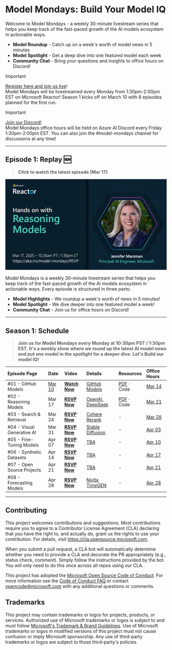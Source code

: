 
# Model Mondays: Build Your Model IQ

Welcome to Model Mondays - a weekly 30-minute livestream series that helps you keep track of the fast-paced growth of the AI models ecosystem in actionable ways.

- **Model Roundup** - Catch up on a week's worth of model news in 5 minutes
- **Model Spotlight** - Get a deep dive into one featured model each week
- **Community Chat** - Bring your questions and insights to office hours on Discord!

> [!IMPORTANT]  
> [Register here and join us live](https://aka.ms/model-mondays/RSVP)! <br/>
> Model Mondays will be livestreamed every Monday from 1:30pm-2:00pm EST on Microsoft Reactor! Season 1 kicks off on March 10 with 8 episodes planned for the first run. 

> [!IMPORTANT]  
> [Join our Discord!](https://aka.ms/model-mondays/discord) <br/>
> Model Mondays office hours will be held on Azure AI Discord every Friday 1:30pm-2:00pm EST. You can also join the #model-mondays channel for discussions at any time!


---

## Episode 1: Replay 🆕

> **Click to watch the latest episode (Mar 17)**

[![Banner](./docs/season-01/img/S1E2-spotlight.png)](https://youtu.be/nTqr4pzxF-k?list=PLmsFUfdnGr3wzz6a4E-Szksg92JPng-AL)

Model Mondays is a weekly 30-minute livestream series that helps you keep track of the fast-paced growth of the AI models ecosystem in actionable ways. Every episode is structured in three parts:

- **Model Highlights** - We roundup a week's worth of news in 5 minutes!
- **Model Spotlight** - We dive deeper into one featured model a week!
- **Community Chat** - Join us for office hours on Discord!


---

## Season 1: Schedule

> **Join us for Model Mondays every Monday at 10:30pm PST / 1:30pm EST. It's a weekly show where we round up the latest AI model news and put one model in the spotlight for a deeper dive. Let's Build our model IQ!**


| Episode Page | Date | Video | Details | Resources | Office Hours |
|:---|:---|:---|:---|:---|:---|
| #01 - GitHub Models | [Mar 10](https://developer.microsoft.com/en-us/reactor/events/25265/) | [**Watch Now**](https://youtu.be/dohvGc7eyqU)| [GitHub Models](./docs/season-01/ep-01.md) | [PDF](https://speakerdeck.com/nitya/model-mondays-s1-e1-mar-10-2025) · Code | [Mar 14](https://aka.ms/model-mondays/chat) |
| #02 - Reasoning Models| Mar 17 | [**RSVP Now**](https://developer.microsoft.com/en-us/reactor/events/25266/) | [OpenAI, DeepSeek](./docs/season-01/ep-02.md)| [PDF](https://speakerdeck.com/nitya/model-mondays-s1-e2-hands-on-with-reasoning-models) · Code | [Mar 21](https://aka.ms/model-mondays/chat) |
| #03 - Search & Retrieval | Mar 24 |  [**RSVP Now**](https://developer.microsoft.com/en-us/reactor/events/25354/) |[Cohere Rerank](./docs/season-01/ep-03.md) | - | [Mar 28](https://aka.ms/model-mondays/chat) |
| #04 - Visual Generative AI | Mar 31 |[**RSVP Now**](https://developer.microsoft.com/en-us/reactor/events/25355/) |[Stable Diffusion](./docs/season-01/ep-04.md) |  - | [Apr 03](https://aka.ms/model-mondays/chat) |
| #05 - Fine-Tuning Models | Apr 07 |[**RSVP Now**](https://developer.microsoft.com/en-us/reactor/events/25356/)  |[TBA](./docs/season-01/ep-05.md) | - |  [Apr 10](https://aka.ms/model-mondays/chat) |
| #06 - Synthetic Datasets | Apr 14 |[**RSVP Now**](https://developer.microsoft.com/en-us/reactor/events/25357/)  |[TBA](./docs/season-01/ep-06.md) | - | [Apr 17](https://aka.ms/model-mondays/chat) |
| #07 - Open Source Projects | Apr 21 |[**RSVP Now**](https://developer.microsoft.com/en-us/reactor/events/25358/)  |[TBA](./docs/season-01/ep-07.md) | - | [Apr 21](https://aka.ms/model-mondays/chat) |
| #08 - Forecasting Models | Apr 28 |[**RSVP Now**](https://developer.microsoft.com/en-us/reactor/events/25359/)  |[Nixtla TimeGEN](./docs/season-01/ep-08.md) | - | [Apr 28](https://aka.ms/model-mondays/chat) |



---


## Contributing

This project welcomes contributions and suggestions.  Most contributions require you to agree to a
Contributor License Agreement (CLA) declaring that you have the right to, and actually do, grant us
the rights to use your contribution. For details, visit https://cla.opensource.microsoft.com.

When you submit a pull request, a CLA bot will automatically determine whether you need to provide
a CLA and decorate the PR appropriately (e.g., status check, comment). Simply follow the instructions
provided by the bot. You will only need to do this once across all repos using our CLA.

This project has adopted the [Microsoft Open Source Code of Conduct](https://opensource.microsoft.com/codeofconduct/).
For more information see the [Code of Conduct FAQ](https://opensource.microsoft.com/codeofconduct/faq/) or
contact [opencode@microsoft.com](mailto:opencode@microsoft.com) with any additional questions or comments.

## Trademarks

This project may contain trademarks or logos for projects, products, or services. Authorized use of Microsoft 
trademarks or logos is subject to and must follow 
[Microsoft's Trademark & Brand Guidelines](https://www.microsoft.com/en-us/legal/intellectualproperty/trademarks/usage/general).
Use of Microsoft trademarks or logos in modified versions of this project must not cause confusion or imply Microsoft sponsorship.
Any use of third-party trademarks or logos are subject to those third-party's policies.

